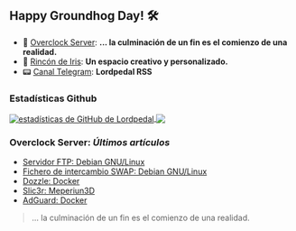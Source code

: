 ## Happy Groundhog Day! 🛠️

- 🤖 [Overclock Server](https://lordpedal.github.io/ "Overclock Server"): **... la culminación de un fin es el comienzo de una realidad.**
- 🌈 [Rincón de Iris](https://rincondeiris.club/ "Rincón de Iris"): **Un espacio creativo y personalizado.**
- 📟 [Canal Telegram](https://t.me/lordpedal_rss "Canal Lordpedal RSS"): **Lordpedal RSS**

### Estadísticas Github
<a href="https://github.com/Lordpedal">
  <img align="center" alt="estadísticas de GitHub de Lordpedal" src="https://github-readme-stats.codestackr.vercel.app/api?username=Lordpedal&show_icons=true&count_private=true&include_all_commits=true&locale=es&theme=gruvbox" />
</a>
<a href="https://github.com/Lordpedal">
  <img align="center" src="https://github-readme-stats.anuraghazra1.vercel.app/api/top-langs/?username=Lordpedal&layout=compact&locale=es&theme=gruvbox" />
</a>

### Overclock Server: *Últimos artículos*
<!-- BLOG-POST-LIST:START -->
- [Servidor FTP: Debian GNU/Linux](https://lordpedal.github.io/gnu/linux/ftp-debian-gnu/)
- [Fichero de intercambio SWAP: Debian GNU/Linux](https://lordpedal.github.io/gnu/linux/swap-debian-gnu/)
- [Dozzle: Docker](https://lordpedal.github.io/gnu/linux/docker/dozzle-docker/)
- [Slic3r: Meperiun3D](https://lordpedal.github.io/3d/slic3r-meperiun3d/)
- [AdGuard: Docker](https://lordpedal.github.io/gnu/linux/docker/adguard-docker/)
<!-- BLOG-POST-LIST:END -->

> ... la culminación de un fin es el comienzo de una realidad.
